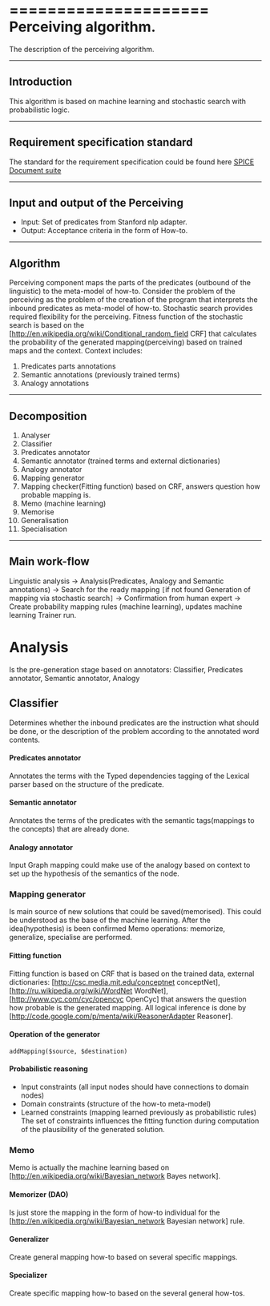 =====================
Perceiving algorithm.
=====================
The description of the perceiving algorithm.

-----------------
Introduction 
-----------------
This algorithm is based on machine learning and  stochastic search with probabilistic logic.

---------------------------------------
Requirement specification standard 
---------------------------------------
The standard for the requirement specification could be found here
[SPICE Document suite](http://www.sqi.gu.edu.au/spice/suite/)

---------------------------------------
Input and output of the Perceiving
---------------------------------------

 - Input: Set of predicates from Stanford nlp adapter.
 - Output: Acceptance criteria in the form of How-to.
 
---------------
Algorithm 
---------------

Perceiving component maps the parts of the predicates (outbound of the linguistic) to the meta-model of how-to. 
Consider the problem of the perceiving as the problem of the creation of the program that interprets the inbound predicates as meta-model of how-to. 
Stochastic search provides required flexibility for the perceiving.
Fitness function of the stochastic search is based on the [http://en.wikipedia.org/wiki/Conditional_random_field CRF] that calculates the probability of the generated mapping(perceiving) based on trained maps and the context.
Context includes:
 1. Predicates parts annotations
 1. Semantic annotations (previously trained terms)
 1. Analogy annotations

-----------------
Decomposition 
-----------------

 1. Analyser 
  1. Classifier
  1. Predicates annotator 
  1. Semantic annotator (trained terms and external dictionaries)
  1. Analogy annotator
 1. Mapping generator
  1. Mapping checker(Fitting function) based on CRF, answers question how probable mapping is.
 1. Memo (machine learning)
  1. Memorise
  1. Generalisation
  1. Specialisation

-----------------
Main work-flow
-----------------

Linguistic analysis -> Analysis(Predicates, Analogy and Semantic annotations) -> Search for the ready mapping `[`if not found Generation of mapping via stochastic search`]` -> Confirmation from human expert -> Create probability mapping rules (machine learning), updates machine learning Trainer run.

Analysis
===========

Is the pre-generation stage based on annotators: Classifier, Predicates annotator, Semantic annotator, Analogy 

Classifier
------------

Determines whether the inbound predicates are the instruction what should be done, or the description of the problem according to the annotated word contents.

#### Predicates annotator

Annotates the terms with the Typed dependencies tagging of the Lexical parser based on the structure of the predicate.

#### Semantic annotator

Annotates the terms of the predicates with the semantic tags(mappings to the concepts) that are already done.

#### Analogy annotator

Input Graph mapping could make use of the analogy based on context to set up the hypothesis of the semantics of the node.

### Mapping generator

Is main source of new solutions that could be saved(memorised). This could be understood as the base of the machine learning. After the idea(hypothesis) is been confirmed Memo operations: memorize, generalize, specialise are performed.

#### Fitting function

Fitting function is based on CRF that is based on the trained data, external dictionaries: [http://csc.media.mit.edu/conceptnet conceptNet], [http://ru.wikipedia.org/wiki/WordNet WordNet], [http://www.cyc.com/cyc/opencyc OpenCyc] that answers the question how probable is the generated mapping. All logical inference is done by [http://code.google.com/p/menta/wiki/ReasonerAdapter Reasoner].

#### Operation of the generator

`addMapping($source, $destination)`

#### Probabilistic reasoning 

 * Input constraints (all input nodes should have connections to domain nodes)
 * Domain constraints (structure of the how-to meta-model)
 * Learned constraints (mapping learned previously as probabilistic rules)
The set of constraints influences the fitting function during computation of the plausibility of the generated solution.

### Memo 

Memo is actually the machine learning based on [http://en.wikipedia.org/wiki/Bayesian_network Bayes network].

#### Memorizer (DAO) 

Is just store the mapping in the form of how-to individual for the [http://en.wikipedia.org/wiki/Bayesian_network Bayesian network] rule.

#### Generalizer 

Create general mapping how-to based on several specific mappings.

#### Specializer 

Create specific mapping how-to based on the several general how-tos.
